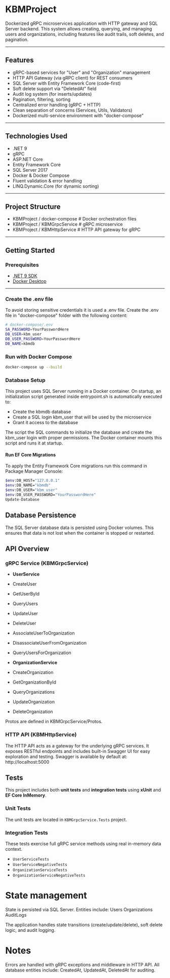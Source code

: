 # KBMProject

Dockerized gRPC microservices application with HTTP gateway and SQL Server backend. This system allows creating, querying, and managing users and organizations, including features like audit trails, soft deletes, and pagination.

---

## Features

- gRPC-based services for "User" and "Organization" management
- HTTP API Gateway (via gRPC client) for REST consumers
- SQL Server with Entity Framework Core (code-first)
- Soft delete support via "DeletedAt" field
- Audit log system (for inserts/updates)
- Pagination, filtering, sorting
- Centralized error handling (gRPC + HTTP)
- Clean separation of concerns (Services, Utils, Validators)
- Dockerized multi-service environment with "docker-compose"

---

## Technologies Used

- .NET 9
- gRPC
- ASP.NET Core
- Entity Framework Core
- SQL Server 2017
- Docker & Docker Compose
- Fluent validation & error handling
- LINQ.Dynamic.Core (for dynamic sorting)

---

## Project Structure
- KBMProject / docker-compose # Docker orchestration files
- KBMProject / KBMGrpcService # gRPC microservice
- KBMProject / KBMHttpService # HTTP API gateway for gRPC

---

## Getting Started

### Prerequisites

- [.NET 9 SDK](https://dotnet.microsoft.com/download)
- [Docker Desktop](https://www.docker.com/products/docker-desktop)

---

### Create the .env file
To avoid storing sensitive credentials it is used a .env file. Create the .env file in "docker-compose" folder with the following content:
```bash
# docker-compose/.env
SA_PASSWORD=YourPasswordHere
DB_USER=kbm_user
DB_USER_PASSWORD=YourPasswordHere
DB_NAME=kbmdb
```

### Run with Docker Compose

```bash
docker-compose up --build
```

### Database Setup
This project uses SQL Server running in a Docker container. On startup, an initialization script generated inside entrypoint.sh is automatically executed to:
- Create the kbmdb database
- Create a SQL login kbm_user that will be used by the microservice
- Grant it access to the database

The script the SQL commands to initialize the database and create the kbm_user login with proper permissions.
The Docker container mounts this script and runs it at startup.

#### Run EF Core Migrations
To apply the Entity Framework Core migrations run this command in Package Manager Console:
```bash
$env:DB_HOST="127.0.0.1"
$env:DB_NAME="kbmdb"
$env:DB_USER="kbm_user"
$env:DB_USER_PASSWORD="YourPasswordHere"
Update-Database
```

## Database Persistence
The SQL Server database data is persisted using Docker volumes. This ensures that data is not lost when the container is stopped or restarted.

## API Overview

### gRPC Service (KBMGrpcService)

- **UserService**
- CreateUser
- GetUserById
- QueryUsers
- UpdateUser
- DeleteUser
- AssociateUserToOrganization
- DisassociateUserFromOrganization
- QueryUsersForOrganization

- **OrganizationService**
- CreateOrganization
- GetOrganizationById
- QueryOrganizations
- UpdateOrganization
- DeleteOrganization

Protos are defined in KBMGrpcService/Protos.

### HTTP API (KBMHttpService)
The HTTP API acts as a gateway for the underlying gRPC services. It exposes RESTful endpoints and includes built-in Swagger UI for easy exploration and testing.
Swagger is available by default at: http://localhost:5000

## Tests

This project includes both **unit tests** and **integration tests** using **xUnit** and **EF Core InMemory**.

### Unit Tests
The unit tests are located in `KBMGrpcService.Tests` project.

### Integration Tests

These tests exercise full gRPC service methods using real in-memory data context.
- `UserServiceTests`
- `UserServiceNegativeTests`
- `OrganizationServiceTests`
- `OrganizationServiceNegativeTests`

# State management
State is persisted via SQL Server. Entities include:
Users
Organizations
AuditLogs

The application handles state transitions (create/update/delete), soft delete logic, and audit logging.

# Notes
Errors are handled with gRPC exceptions and middleware in HTTP API.
All database entities include: CreatedAt, UpdatedAt, DeletedAt for auditing.
